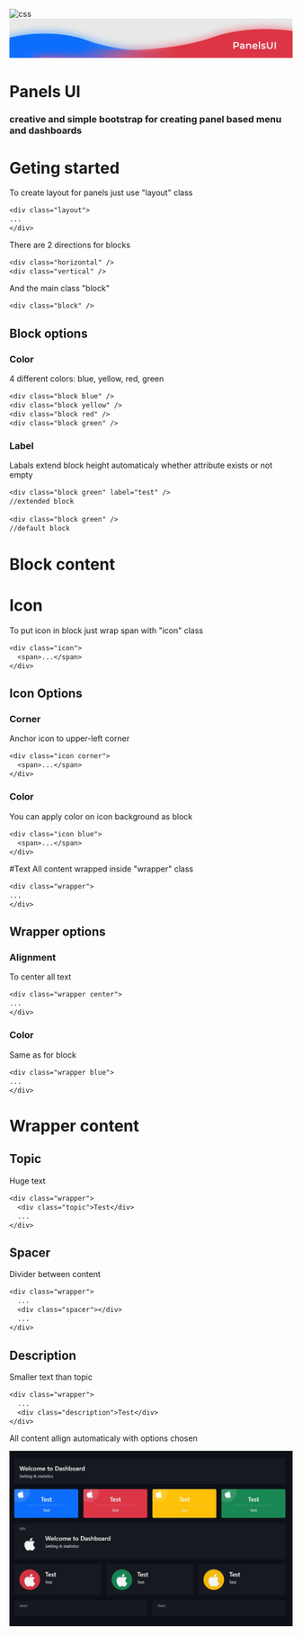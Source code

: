 ![css](https://img.shields.io/badge/CSS-239120?&style=for-the-badge&logo=css3&logoColor=white)
![banner](images/banner.jpg)

# Panels UI
### creative and simple bootstrap for creating panel based menu and dashboards

# Geting started
To create layout for panels just use "layout" class
```
<div class="layout">
...
</div>
```
There are 2 directions for blocks
```
<div class="horizontal" />
<div class="vertical" />
```
And the main class "block"
```
<div class="block" />
```
## Block options
### Color
4 different colors: blue, yellow, red, green
```
<div class="block blue" />
<div class="block yellow" />
<div class="block red" />
<div class="block green" />
```
### Label
Labals extend block height automaticaly whether attribute exists or not empty
```
<div class="block green" label="test" />
//extended block

<div class="block green" />
//default block
```

# Block content
# Icon
To put icon in block just wrap span with "icon" class 
```
<div class="icon">
  <span>...</span>
</div>
```
## Icon Options
### Corner
Anchor icon to upper-left corner
```
<div class="icon corner">
  <span>...</span>
</div>
```
### Color
You can apply color on icon background as block
```
<div class="icon blue">
  <span>...</span>
</div>
```
#Text
All content wrapped inside "wrapper" class
```
<div class="wrapper">
...
</div>
```
## Wrapper options
### Alignment
To center all text
```
<div class="wrapper center">
...
</div>
```
### Color
Same as for block
```
<div class="wrapper blue">
...
</div>
```
# Wrapper content
## Topic
Huge text
```
<div class="wrapper">
  <div class="topic">Test</div>
  ...
</div>
```
## Spacer
Divider between content
```
<div class="wrapper">
  ...
  <div class="spacer"></div>
  ...
</div>
```
## Description
Smaller text than topic
```
<div class="wrapper">
  ...
  <div class="description">Test</div>
</div>
```

All content allign automaticaly with options chosen

![alt text](images/preview.jpg)
